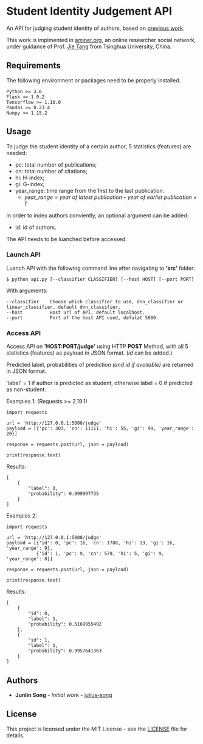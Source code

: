 # Student Identity Judgement API

An API for judging student identity of authors, based on [previous work](https://github.com/julius-song/Student-Identity-Classifier).

This work is implmented in [aminer.org](https://www.aminer.org), an online researcher social network, under guidance of Prof. [Jie Tang](http://keg.cs.tsinghua.edu.cn/jietang/) from Tsinghua University, China.

## Requirements

The following environment or packages need to be properly installed.

```
Python >= 3.6
Flask >= 1.0.2
Tensorflow >= 1.10.0
Pandas >= 0.23.4
Numpy >= 1.15.2
```

## Usage

To judge the student identity of a certain author, 5 statistics (features) are needed:
* pc: total number of publications;
* cn: total number of citations;
* hi: H-index;
* gi: G-index;
* year_range: time range from the first to the last publication. 
    *  *year_range = year of latest publication - year of earlist publication + 1*

In order to index authors conviently, an optional argument can be added:
* id: id of authors.

The API needs to be luanched before accessed.

### Launch API

Luanch API with the following command line after navigating to **'src'** folder:

```
$ python api.py [--classifier CLASSIFIER] [--host HOST] [--port PORT]
```

With arguments:

```
--classifier    Choose which classifier to use, dnn_classifier or linear_classifier, default dnn_classifier.
--host          Host url of API, default localhost.
--port          Port of the host API used, defulat 5000.
```

### Access API

Access API on **'HOST:PORT/judge'** using HTTP **POST** Method, with all 5 statistics (features) as payload in JSON format. (*id* can be added.)

Predicted label, probabilities of prediction *(and id if available)* are returned in JSON format.

'label' = 1 if author is predicted as student, otherwise label = 0 if predicted as non-student.

Examples 1: (Requests >= 2.19.1)

```
import requests

url = 'http://127.0.0.1:5000/judge'
payload = [{'pc': 303, 'cn': 11111, 'hi': 55, 'gi': 99, 'year_range': 20}]

response = requests.post(url, json = payload)

print(response.text)
```

Results:

```
[
    {
        "label": 0,
        "probability": 0.999997735
    }
]
```

Examples 2:

```
import requests

url = 'http://127.0.0.1:5000/judge'
payload = [{'id': 0, 'pc': 16, 'cn': 1788, 'hi': 13, 'gi': 16, 'year_range': 9}, 
           {'id': 1, 'pc': 9, 'cn': 579, 'hi': 5, 'gi': 9, 'year_range': 8}]

response = requests.post(url, json = payload)

print(response.text)
```

Results:

```
[
    {
        "id": 0,
        "label": 1,
        "probability": 0.5169955492
    },
    {
        "id": 1,
        "label": 1,
        "probability": 0.9957641363
    }
]
```

## Authors

* **Junlin Song** - *Initial work* - [julius-song](https://github.com/julius-song)

## License

This project is licensed under the MIT License - see the [LICENSE](LICENSE) file for details.


